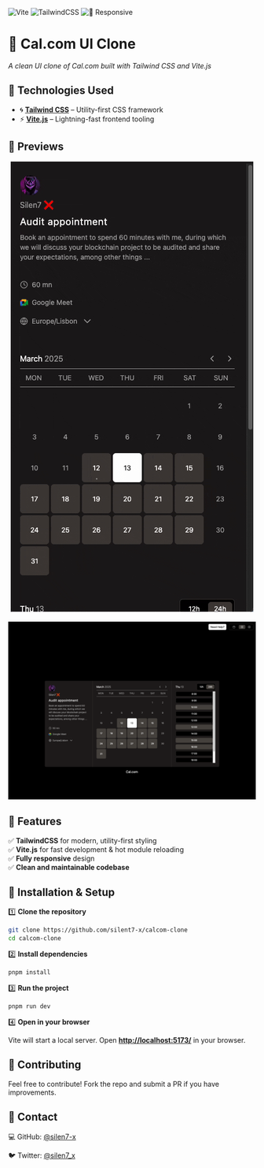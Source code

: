 ![Vite](https://img.shields.io/badge/Vite-%23646CFF.svg?logo=vite&logoColor=white)
![TailwindCSS](https://img.shields.io/badge/Tailwind_CSS-38B2AC?logo=tailwind-css&logoColor=white)
![📱 Responsive](https://img.shields.io/badge/%F0%9F%93%B1%20Responsive-Yes-47C272)

# 📅 Cal.com UI Clone

_A clean UI clone of Cal.com built with Tailwind CSS and Vite.js_

## 🎨 Technologies Used

- 🌀 **[Tailwind CSS](https://tailwindcss.com/)** – Utility-first CSS framework
- ⚡ **[Vite.js](https://vitejs.dev/)** – Lightning-fast frontend tooling

## 📸 Previews

<p align="center">
  <img src="Calcomclone.gif" alt="Cal.com clone GIF">
  <br>
  <br>
  <img src="Calcomclone.png" alt="Cal.com clone PNG">
</p>

## 🚀 Features

✅ **TailwindCSS** for modern, utility-first styling  
✅ **Vite.js** for fast development & hot module reloading  
✅ **Fully responsive** design  
✅ **Clean and maintainable codebase**

## 🔧 Installation & Setup

1️⃣ **Clone the repository**

```sh
git clone https://github.com/silent7-x/calcom-clone
cd calcom-clone
```

2️⃣ **Install dependencies**

```sh
pnpm install
```

3️⃣ **Run the project**

```sh
pnpm run dev
```

4️⃣ **Open in your browser**

Vite will start a local server. Open **[http://localhost:5173/](http://localhost:5173/)** in your browser.

## 🌟 Contributing

Feel free to contribute! Fork the repo and submit a PR if you have improvements.

## 📩 Contact

💻 GitHub: [@silen7-x](https://github.com/silent7-x)

🐦 Twitter: [@silen7_x](https://x.com/silen7_x)
